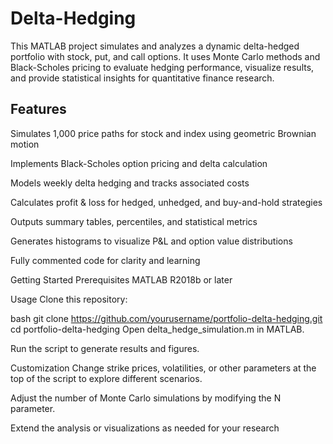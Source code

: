 # Delta-Hedging
This MATLAB project simulates and analyzes a dynamic delta-hedged portfolio with stock, put, and call options. It uses Monte Carlo methods and Black-Scholes pricing to evaluate hedging performance, visualize results, and provide statistical insights for quantitative finance research.

## Features
Simulates 1,000 price paths for stock and index using geometric Brownian motion

Implements Black-Scholes option pricing and delta calculation

Models weekly delta hedging and tracks associated costs

Calculates profit & loss for hedged, unhedged, and buy-and-hold strategies

Outputs summary tables, percentiles, and statistical metrics

Generates histograms to visualize P&L and option value distributions

Fully commented code for clarity and learning

Getting Started
Prerequisites
MATLAB R2018b or later

Usage
Clone this repository:

bash
git clone https://github.com/yourusername/portfolio-delta-hedging.git
cd portfolio-delta-hedging
Open delta_hedge_simulation.m in MATLAB.

Run the script to generate results and figures.

Customization
Change strike prices, volatilities, or other parameters at the top of the script to explore different scenarios.

Adjust the number of Monte Carlo simulations by modifying the N parameter.

Extend the analysis or visualizations as needed for your research
